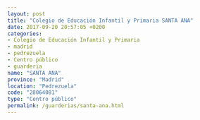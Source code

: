 ```yaml
---
layout: post
title: "Colegio de Educación Infantil y Primaria SANTA ANA"
date: 2017-09-20 20:57:05 +0200
categories:
- Colegio de Educación Infantil y Primaria
- madrid
- pedrezuela
- Centro público
- guarderia
name: "SANTA ANA"
province: "Madrid"
location: "Pedrezuela"
code: "28064081"
type: "Centro público"
permalink: /guarderias/santa-ana.html
---
```

